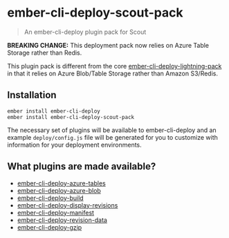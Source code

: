 # ember-cli-deploy-scout-pack

> An ember-cli-deploy plugin pack for Scout

**BREAKING CHANGE:** This deployment pack now relies on Azure Table Storage rather than Redis.

This plugin pack is different from the core [ember-cli-deploy-lightning-pack](https://github.com/ember-cli-deploy/ember-cli-deploy-lightning-pack) in that it relies on Azure Blob/Table Storage rather than Amazon S3/Redis.

## Installation

```
ember install ember-cli-deploy
ember install ember-cli-deploy-scout-pack
```

The necessary set of plugins will be available to ember-cli-deploy and an example `deploy/config.js` file will be generated for you to customize with information for your deployment environments.

## What plugins are made available?

* [ember-cli-deploy-azure-tables](https://github.com/duizendnegen/ember-cli-deploy-azure-tables)
* [ember-cli-deploy-azure-blob](https://github.com/duizendnegen/ember-cli-deploy-azure-blob)
* [ember-cli-deploy-build](https://github.com/ember-cli-deploy/ember-cli-deploy-build)
* [ember-cli-deploy-display-revisions](https://github.com/ember-cli-deploy/ember-cli-deploy-display-revisions)
* [ember-cli-deploy-manifest](https://github.com/ember-cli-deploy/ember-cli-deploy-manifest)
* [ember-cli-deploy-revision-data](https://github.com/ember-cli-deploy/ember-cli-deploy-revision-data)
* [ember-cli-deploy-gzip](https://github.com/ember-cli-deploy/ember-cli-deploy-gzip)
